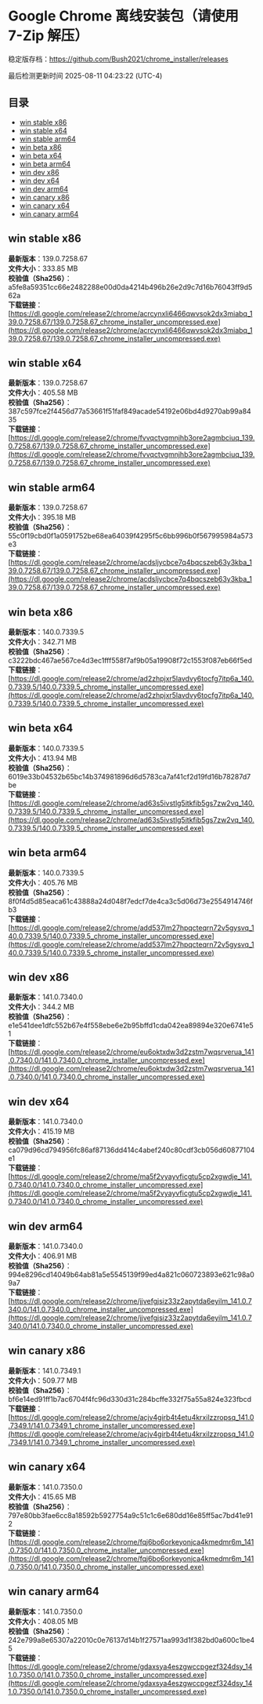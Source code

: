 # Google Chrome 离线安装包（请使用 7-Zip 解压）
稳定版存档：<https://github.com/Bush2021/chrome_installer/releases>

最后检测更新时间
2025-08-11 04:23:22 (UTC-4)

## 目录
* [win stable x86](https://github.com/Bush2021/chrome_installer?tab=readme-ov-file#win-stable-x86)
* [win stable x64](https://github.com/Bush2021/chrome_installer?tab=readme-ov-file#win-stable-x64)
* [win stable arm64](https://github.com/Bush2021/chrome_installer?tab=readme-ov-file#win-stable-arm64)
* [win beta x86](https://github.com/Bush2021/chrome_installer?tab=readme-ov-file#win-beta-x86)
* [win beta x64](https://github.com/Bush2021/chrome_installer?tab=readme-ov-file#win-beta-x64)
* [win beta arm64](https://github.com/Bush2021/chrome_installer?tab=readme-ov-file#win-beta-arm64)
* [win dev x86](https://github.com/Bush2021/chrome_installer?tab=readme-ov-file#win-dev-x86)
* [win dev x64](https://github.com/Bush2021/chrome_installer?tab=readme-ov-file#win-dev-x64)
* [win dev arm64](https://github.com/Bush2021/chrome_installer?tab=readme-ov-file#win-dev-arm64)
* [win canary x86](https://github.com/Bush2021/chrome_installer?tab=readme-ov-file#win-canary-x86)
* [win canary x64](https://github.com/Bush2021/chrome_installer?tab=readme-ov-file#win-canary-x64)
* [win canary arm64](https://github.com/Bush2021/chrome_installer?tab=readme-ov-file#win-canary-arm64)

## win stable x86
**最新版本**：139.0.7258.67  
**文件大小**：333.85 MB  
**校验值（Sha256）**：a5fe8a59351cc66e2482288e00d0da4214b496b26e2d9c7d16b76043ff9d562a  
**下载链接**：[https://dl.google.com/release2/chrome/acrcynxli6466qwvsok2dx3miabq_139.0.7258.67/139.0.7258.67_chrome_installer_uncompressed.exe](https://dl.google.com/release2/chrome/acrcynxli6466qwvsok2dx3miabq_139.0.7258.67/139.0.7258.67_chrome_installer_uncompressed.exe)  

## win stable x64
**最新版本**：139.0.7258.67  
**文件大小**：405.58 MB  
**校验值（Sha256）**：387c597fce2f4456d77a53661f51faf849acade54192e06bd4d9270ab99a8435  
**下载链接**：[https://dl.google.com/release2/chrome/fvvqctvgmnjhb3ore2agmbciuq_139.0.7258.67/139.0.7258.67_chrome_installer_uncompressed.exe](https://dl.google.com/release2/chrome/fvvqctvgmnjhb3ore2agmbciuq_139.0.7258.67/139.0.7258.67_chrome_installer_uncompressed.exe)  

## win stable arm64
**最新版本**：139.0.7258.67  
**文件大小**：395.18 MB  
**校验值（Sha256）**：55c0f19cbd0f1a0591752be68ea64039f4295f5c6bb996b0f567995984a573e3  
**下载链接**：[https://dl.google.com/release2/chrome/acdsljycbce7q4bqcszeb63y3kba_139.0.7258.67/139.0.7258.67_chrome_installer_uncompressed.exe](https://dl.google.com/release2/chrome/acdsljycbce7q4bqcszeb63y3kba_139.0.7258.67/139.0.7258.67_chrome_installer_uncompressed.exe)  

## win beta x86
**最新版本**：140.0.7339.5  
**文件大小**：342.71 MB  
**校验值（Sha256）**：c3222bdc467ae567ce4d3ec1fff558f7af9b05a19908f72c1553f087eb66f5ed  
**下载链接**：[https://dl.google.com/release2/chrome/ad2zhpjxr5lavdvy6tocfg7itp6a_140.0.7339.5/140.0.7339.5_chrome_installer_uncompressed.exe](https://dl.google.com/release2/chrome/ad2zhpjxr5lavdvy6tocfg7itp6a_140.0.7339.5/140.0.7339.5_chrome_installer_uncompressed.exe)  

## win beta x64
**最新版本**：140.0.7339.5  
**文件大小**：413.94 MB  
**校验值（Sha256）**：6019e33b04532b65bc14b374981896d6d5783ca7af41cf2d19fd16b78287d7be  
**下载链接**：[https://dl.google.com/release2/chrome/ad63s5ivstlg5itkfib5gs7zw2vq_140.0.7339.5/140.0.7339.5_chrome_installer_uncompressed.exe](https://dl.google.com/release2/chrome/ad63s5ivstlg5itkfib5gs7zw2vq_140.0.7339.5/140.0.7339.5_chrome_installer_uncompressed.exe)  

## win beta arm64
**最新版本**：140.0.7339.5  
**文件大小**：405.76 MB  
**校验值（Sha256）**：8f0f4d5d85eaca61c43888a24d048f7edcf7de4ca3c5d06d73e2554914746fb3  
**下载链接**：[https://dl.google.com/release2/chrome/add537lm27hpqcteqrn72v5gysvq_140.0.7339.5/140.0.7339.5_chrome_installer_uncompressed.exe](https://dl.google.com/release2/chrome/add537lm27hpqcteqrn72v5gysvq_140.0.7339.5/140.0.7339.5_chrome_installer_uncompressed.exe)  

## win dev x86
**最新版本**：141.0.7340.0  
**文件大小**：344.2 MB  
**校验值（Sha256）**：e1e541dee1dfc552b67e4f558ebe6e2b95bffd1cda042ea89894e320e6741e51  
**下载链接**：[https://dl.google.com/release2/chrome/eu6oktxdw3d2zstm7wqsrverua_141.0.7340.0/141.0.7340.0_chrome_installer_uncompressed.exe](https://dl.google.com/release2/chrome/eu6oktxdw3d2zstm7wqsrverua_141.0.7340.0/141.0.7340.0_chrome_installer_uncompressed.exe)  

## win dev x64
**最新版本**：141.0.7340.0  
**文件大小**：415.19 MB  
**校验值（Sha256）**：ca079d96cd794956fc86af87136dd414c4abef240c80cdf3cb056d60877104e1  
**下载链接**：[https://dl.google.com/release2/chrome/ma5f2vyayvficgtu5cp2xgwdje_141.0.7340.0/141.0.7340.0_chrome_installer_uncompressed.exe](https://dl.google.com/release2/chrome/ma5f2vyayvficgtu5cp2xgwdje_141.0.7340.0/141.0.7340.0_chrome_installer_uncompressed.exe)  

## win dev arm64
**最新版本**：141.0.7340.0  
**文件大小**：406.91 MB  
**校验值（Sha256）**：994e8296cd14049b64ab81a5e5545139f99ed4a821c060723893e621c98a09a7  
**下载链接**：[https://dl.google.com/release2/chrome/jjvefgjsiz33z2apytda6eyilm_141.0.7340.0/141.0.7340.0_chrome_installer_uncompressed.exe](https://dl.google.com/release2/chrome/jjvefgjsiz33z2apytda6eyilm_141.0.7340.0/141.0.7340.0_chrome_installer_uncompressed.exe)  

## win canary x86
**最新版本**：141.0.7349.1  
**文件大小**：509.77 MB  
**校验值（Sha256）**：bf6e14ed91ff1b7ac6704f4fc96d330d31c284bcffe332f75a55a824e323fbcd  
**下载链接**：[https://dl.google.com/release2/chrome/acjv4girb4t4etu4krxilzzropsq_141.0.7349.1/141.0.7349.1_chrome_installer_uncompressed.exe](https://dl.google.com/release2/chrome/acjv4girb4t4etu4krxilzzropsq_141.0.7349.1/141.0.7349.1_chrome_installer_uncompressed.exe)  

## win canary x64
**最新版本**：141.0.7350.0  
**文件大小**：415.65 MB  
**校验值（Sha256）**：797e80bb3fae6cc8a18592b5927754a9c51c1c6e680dd16e85ff5ac7bd41e912  
**下载链接**：[https://dl.google.com/release2/chrome/fqj6bo6orkeyonjca4kmedmr6m_141.0.7350.0/141.0.7350.0_chrome_installer_uncompressed.exe](https://dl.google.com/release2/chrome/fqj6bo6orkeyonjca4kmedmr6m_141.0.7350.0/141.0.7350.0_chrome_installer_uncompressed.exe)  

## win canary arm64
**最新版本**：141.0.7350.0  
**文件大小**：408.05 MB  
**校验值（Sha256）**：242e799a8e65307a22010c0e76137d14b1f27571aa993d1f382bd0a600c1be45  
**下载链接**：[https://dl.google.com/release2/chrome/gdaxsya4eszgwccpgezf324dsy_141.0.7350.0/141.0.7350.0_chrome_installer_uncompressed.exe](https://dl.google.com/release2/chrome/gdaxsya4eszgwccpgezf324dsy_141.0.7350.0/141.0.7350.0_chrome_installer_uncompressed.exe)  

